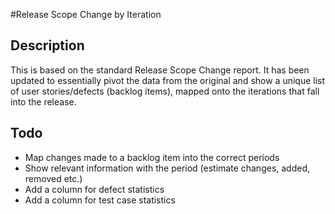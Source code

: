 #Release Scope Change by Iteration

## Description

This is based on the standard Release Scope Change report. It has been updated to essentially pivot the data from the original and show a unique list of user stories/defects (backlog items), mapped onto the iterations that fall into the release.

## Todo

- Map changes made to a backlog item into the correct periods
- Show relevant information with the period (estimate changes, added, removed etc.)
- Add a column for defect statistics
- Add a column for test case statistics
